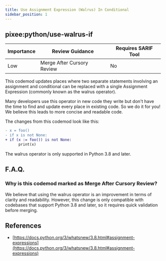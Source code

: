 ```yaml
---
title: Use Assignment Expression (Walrus) In Conditional
sidebar_position: 1
---
```


## pixee:python/use-walrus-if

| Importance | Review Guidance            | Requires SARIF Tool |
|------------|----------------------------|---------------------|
 | Low     | Merge After Cursory Review | No                  |

This codemod updates places where two separate statements involving an assignment
and conditional can be replaced with a single Assignment Expression (commonly
known as the walrus operator).

Many developers use this operator in new code they write but don't have the
time to find and update every place in existing code. So we do it for you! We
believe this leads to more concise and readable code.

The changes from this codemod look like this:

```diff
- x = foo()
- if x is not None:
+ if (x := foo()) is not None:
      print(x)
```

The walrus operator is only supported in Python 3.8 and later.

## F.A.Q. 

### Why is this codemod marked as Merge After Cursory Review?

We believe that using the walrus operator is an improvement in terms of clarity
and readability. However, this change is only compatible with codebases that
support Python 3.8 and later, so it requires quick validation before merging.

## References
* [https://docs.python.org/3/whatsnew/3.8.html#assignment-expressions](https://docs.python.org/3/whatsnew/3.8.html#assignment-expressions)
